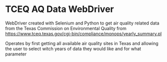 # TCEQ AQ Data WebDriver

WebDriver created with Selenium and Python to get air quality related data from the Texas Commission on Environmental Quality from https://www.tceq.texas.gov/cgi-bin/compliance/monops/yearly_summary.pl

Operates by first getting all available air quality sites in Texas and allowing the user to select witch years of data they would like and for what parameter
